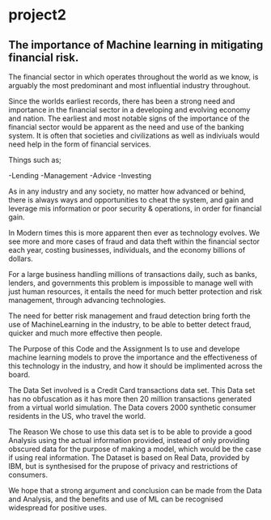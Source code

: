 # project2

## The importance of Machine learning in mitigating financial risk.

The financial sector in which operates throughout the world as we know, is arguably the most predominant and most influential industry throughout.

Since the worlds earliest records, there has been a strong need and importance in the financial sector in a developing and evolving economy and nation.
The earliest and most notable signs of the importance of the financial sector would be apparent as the need and use of the banking system. It is often that societies and civilizations as well as indiviuals would need help in the form of financial services.

Things such as;

-Lending
-Management
-Advice
-Investing

As in any industry and any society, no matter how advanced or behind, there is always ways and opportunities to cheat the system, and gain and leverage mis information or poor security & operations, in order for financial gain.

In Modern times this is more apparent then ever as technology evolves.
We see more and more cases of fraud and data theft within the financial sector each year, costing businesses, individuals, and the economy billions of dollars.

For a large business handling millions of transactions daily, such as banks, lenders, and governments this problem is impossible to manage well with just human resources, it entails the need for much better protection and risk management, through advancing technologies.

The need for better risk management and fraud detection bring forth the use of MachineLearning in the industry, to be able to better detect fraud, quicker and much more effective then people.

The Purpose of this Code and the Assignment Is to use and develope machine learning models to prove the importance and the effectiveness of this technology in the industry, and how it should be implimented across the board.

The Data Set involved is a Credit Card transactions data set. This Data set has no obfuscation as it has more then 20 million transactions generated from a virtual world simulation.
The Data covers 2000 synthetic consumer residents in the US, who travel the world.

The Reason We chose to use this data set is to be able to provide a good Analysis using the actual information provided, instead of only providing obscured data for the purpose of making a model, which would be the case if using real information. The Dataset is based on Real Data, provided by IBM, but is synthesised for the prupose of privacy and restrictions of consumers.

We hope that a strong argument and conclusion can be made from the Data and Analysis, and the benefits and use of ML can be recognised widespread for positive uses.

